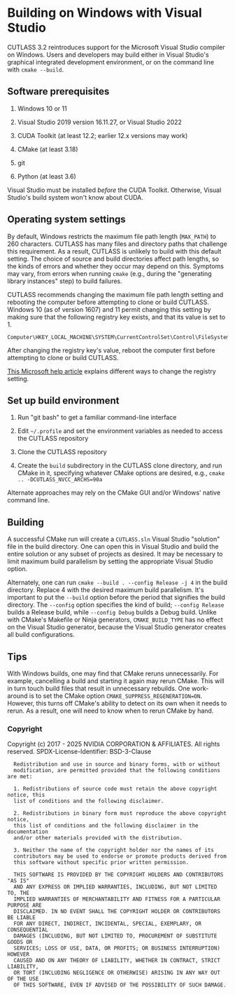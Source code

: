 # Building on Windows with Visual Studio

CUTLASS 3.2 reintroduces support for the Microsoft Visual Studio compiler on Windows.
Users and developers may build either
in Visual Studio's graphical integrated development environment,
or on the command line with `cmake --build`.

## Software prerequisites

1. Windows 10 or 11

2. Visual Studio 2019 version 16.11.27, or Visual Studio 2022

3. CUDA Toolkit (at least 12.2; earlier 12.x versions may work)

4. CMake (at least 3.18)

5. git

6. Python (at least 3.6)

Visual Studio must be installed *before* the CUDA Toolkit.
Otherwise, Visual Studio's build system won't know about CUDA.

## Operating system settings

By default, Windows restricts the maximum file path length (`MAX_PATH`) to 260 characters.
CUTLASS has many files and directory paths that challenge this requirement.
As a result, CUTLASS is unlikely to build with this default setting.
The choice of source and build directories affect path lengths,
so the kinds of errors and whether they occur may depend on this.
Symptoms may vary, from errors when running `cmake`
(e.g., during the "generating library instances" step) to build failures.

CUTLASS recommends changing the maximum file path length setting
and rebooting the computer before attempting to clone or build CUTLASS.
Windows 10 (as of version 1607) and 11 permit changing this setting
by making sure that the following registry key exists,
and that its value is set to 1.

```
Computer\HKEY_LOCAL_MACHINE\SYSTEM\CurrentControlSet\Control\FileSystem\LongPathsEnabled
```

After changing the registry key's value, reboot the computer first
before attempting to clone or build CUTLASS.

[This Microsoft help article](https://learn.microsoft.com/en-us/windows/win32/fileio/maximum-file-path-limitation?tabs=registry)
explains different ways to change the registry setting.

## Set up build environment

1. Run "git bash" to get a familiar command-line interface

2. Edit `~/.profile` and set the environment variables as needed to access the CUTLASS repository

3. Clone the CUTLASS repository

4. Create the `build` subdirectory in the CUTLASS clone directory, and run CMake in it,
    specifying whatever CMake options are desired, e.g.,
    `cmake .. -DCUTLASS_NVCC_ARCHS=90a`

Alternate approaches may rely on the CMake GUI and/or Windows' native command line.

## Building

A successful CMake run will create a `CUTLASS.sln` Visual Studio "solution" file in the build directory.
One can open this in Visual Studio and build the entire solution or any subset of projects as desired.
It may be necessary to limit maximum build parallelism by setting the appropriate Visual Studio option.

Alternately, one can run `cmake --build . --config Release -j 4` in the build directory.
Replace 4 with the desired maximum build parallelism.
It's important to put the `--build` option before the period that signifies the build directory.
The `--config` option specifies the kind of build;
`--config Release` builds a Release build, while `--config Debug` builds a Debug build.
Unlike with CMake's Makefile or Ninja generators,
`CMAKE_BUILD_TYPE` has no effect on the Visual Studio generator,
because the Visual Studio generator creates all build configurations.

## Tips

With Windows builds, one may find that CMake reruns unnecessarily.
For example, cancelling a build and starting it again may rerun CMake.
This will in turn touch build files that result in unnecessary rebuilds.
One work-around is to set the CMake option `CMAKE_SUPPRESS_REGENERATION=ON`.
However, this turns off CMake's ability to detect on its own when it needs to rerun.
As a result, one will need to know when to rerun CMake by hand.

### Copyright

Copyright (c) 2017 - 2025 NVIDIA CORPORATION & AFFILIATES. All rights reserved.
SPDX-License-Identifier: BSD-3-Clause

```
  Redistribution and use in source and binary forms, with or without
  modification, are permitted provided that the following conditions are met:

  1. Redistributions of source code must retain the above copyright notice, this
  list of conditions and the following disclaimer.

  2. Redistributions in binary form must reproduce the above copyright notice,
  this list of conditions and the following disclaimer in the documentation
  and/or other materials provided with the distribution.

  3. Neither the name of the copyright holder nor the names of its
  contributors may be used to endorse or promote products derived from
  this software without specific prior written permission.

  THIS SOFTWARE IS PROVIDED BY THE COPYRIGHT HOLDERS AND CONTRIBUTORS "AS IS"
  AND ANY EXPRESS OR IMPLIED WARRANTIES, INCLUDING, BUT NOT LIMITED TO, THE
  IMPLIED WARRANTIES OF MERCHANTABILITY AND FITNESS FOR A PARTICULAR PURPOSE ARE
  DISCLAIMED. IN NO EVENT SHALL THE COPYRIGHT HOLDER OR CONTRIBUTORS BE LIABLE
  FOR ANY DIRECT, INDIRECT, INCIDENTAL, SPECIAL, EXEMPLARY, OR CONSEQUENTIAL
  DAMAGES (INCLUDING, BUT NOT LIMITED TO, PROCUREMENT OF SUBSTITUTE GOODS OR
  SERVICES; LOSS OF USE, DATA, OR PROFITS; OR BUSINESS INTERRUPTION) HOWEVER
  CAUSED AND ON ANY THEORY OF LIABILITY, WHETHER IN CONTRACT, STRICT LIABILITY,
  OR TORT (INCLUDING NEGLIGENCE OR OTHERWISE) ARISING IN ANY WAY OUT OF THE USE
  OF THIS SOFTWARE, EVEN IF ADVISED OF THE POSSIBILITY OF SUCH DAMAGE.
```
